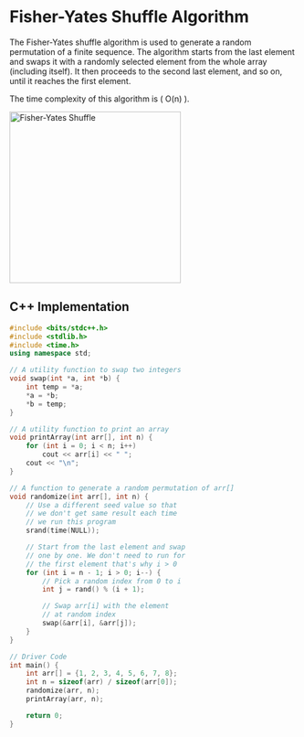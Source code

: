 # Fisher-Yates Shuffle Algorithm

The Fisher-Yates shuffle algorithm is used to generate a random permutation of a finite sequence. The algorithm starts from the last element and swaps it with a randomly selected element from the whole array (including itself). It then proceeds to the second last element, and so on, until it reaches the first element.

The time complexity of this algorithm is \( O(n) \).

<img src="https://upload.wikimedia.org/wikipedia/commons/5/5b/Durstenfeld_shuffle.svg" alt="Fisher-Yates Shuffle" width="300">

## C++ Implementation

```cpp
#include <bits/stdc++.h>
#include <stdlib.h>
#include <time.h>
using namespace std;

// A utility function to swap two integers
void swap(int *a, int *b) {
    int temp = *a;
    *a = *b;
    *b = temp;
}

// A utility function to print an array
void printArray(int arr[], int n) {
    for (int i = 0; i < n; i++)
        cout << arr[i] << " ";
    cout << "\n";
}

// A function to generate a random permutation of arr[]
void randomize(int arr[], int n) {
    // Use a different seed value so that
    // we don't get same result each time
    // we run this program
    srand(time(NULL));

    // Start from the last element and swap
    // one by one. We don't need to run for
    // the first element that's why i > 0
    for (int i = n - 1; i > 0; i--) {
        // Pick a random index from 0 to i
        int j = rand() % (i + 1);

        // Swap arr[i] with the element
        // at random index
        swap(&arr[i], &arr[j]);
    }
}

// Driver Code
int main() {
    int arr[] = {1, 2, 3, 4, 5, 6, 7, 8};
    int n = sizeof(arr) / sizeof(arr[0]);
    randomize(arr, n);
    printArray(arr, n);

    return 0;
}
```

